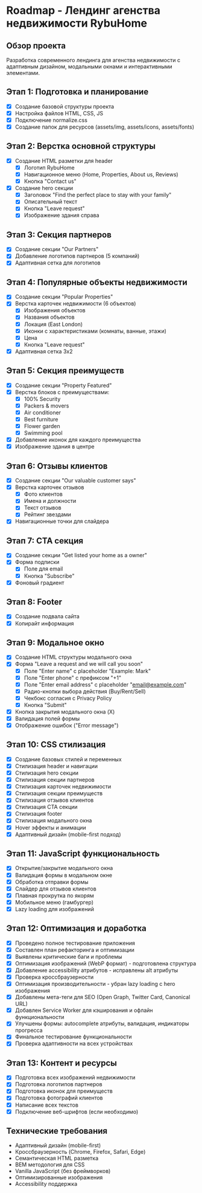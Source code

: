 # Roadmap - Лендинг агенства недвижимости RybuHome

## Обзор проекта
Разработка современного лендинга для агенства недвижимости с адаптивным дизайном, модальными окнами и интерактивными элементами.

## Этап 1: Подготовка и планирование
- [x] Создание базовой структуры проекта
- [x] Настройка файлов HTML, CSS, JS
- [x] Подключение normalize.css
- [x] Создание папок для ресурсов (assets/img, assets/icons, assets/fonts)

## Этап 2: Верстка основной структуры
- [x] Создание HTML разметки для header
  - [x] Логотип RybuHome
  - [x] Навигационное меню (Home, Properties, About us, Reviews)
  - [x] Кнопка "Contact us"
- [x] Создание hero секции
  - [x] Заголовок "Find the perfect place to stay with your family"
  - [x] Описательный текст
  - [x] Кнопка "Leave request"
  - [x] Изображение здания справа

## Этап 3: Секция партнеров
- [x] Создание секции "Our Partners"
- [x] Добавление логотипов партнеров (5 компаний)
- [x] Адаптивная сетка для логотипов

## Этап 4: Популярные объекты недвижимости
- [x] Создание секции "Popular Properties"
- [x] Верстка карточек недвижимости (6 объектов)
  - [x] Изображения объектов
  - [x] Названия объектов
  - [x] Локация (East London)
  - [x] Иконки с характеристиками (комнаты, ванные, этажи)
  - [x] Цена
  - [x] Кнопка "Leave request"
- [x] Адаптивная сетка 3x2

## Этап 5: Секция преимуществ
- [x] Создание секции "Property Featured"
- [x] Верстка блоков с преимуществами:
  - [x] 100% Security
  - [x] Packers & movers
  - [x] Air conditioner
  - [x] Best furniture
  - [x] Flower garden
  - [x] Swimming pool
- [x] Добавление иконок для каждого преимущества
- [x] Изображение здания в центре

## Этап 6: Отзывы клиентов
- [x] Создание секции "Our valuable customer says"
- [x] Верстка карточек отзывов
  - [x] Фото клиентов
  - [x] Имена и должности
  - [x] Текст отзывов
  - [x] Рейтинг звездами
- [x] Навигационные точки для слайдера

## Этап 7: CTA секция
- [x] Создание секции "Get listed your home as a owner"
- [x] Форма подписки
  - [x] Поле для email
  - [x] Кнопка "Subscribe"
- [x] Фоновый градиент

## Этап 8: Footer
- [x] Создание подвала сайта
- [x] Копирайт информация

## Этап 9: Модальное окно
- [x] Создание HTML структуры модального окна
- [x] Форма "Leave a request and we will call you soon"
  - [x] Поле "Enter name" с placeholder "Example: Mark"
  - [x] Поле "Enter phone" с префиксом "+1"
  - [x] Поле "Enter email address" с placeholder "email@example.com"
  - [x] Радио-кнопки выбора действия (Buy/Rent/Sell)
  - [x] Чекбокс согласия с Privacy Policy
  - [x] Кнопка "Submit"
- [x] Кнопка закрытия модального окна (X)
- [x] Валидация полей формы
- [x] Отображение ошибок ("Error message")

## Этап 10: CSS стилизация
- [x] Создание базовых стилей и переменных
- [x] Стилизация header и навигации
- [x] Стилизация hero секции
- [x] Стилизация секции партнеров
- [x] Стилизация карточек недвижимости
- [x] Стилизация секции преимуществ
- [x] Стилизация отзывов клиентов
- [x] Стилизация CTA секции
- [x] Стилизация footer
- [x] Стилизация модального окна
- [x] Hover эффекты и анимации
- [x] Адаптивный дизайн (mobile-first подход)

## Этап 11: JavaScript функциональность
- [x] Открытие/закрытие модального окна
- [x] Валидация формы в модальном окне
- [x] Обработка отправки формы
- [x] Слайдер для отзывов клиентов
- [x] Плавная прокрутка по якорям
- [x] Мобильное меню (гамбургер)
- [x] Lazy loading для изображений

## Этап 12: Оптимизация и доработка
- [x] Проведено полное тестирование приложения
- [x] Составлен план рефакторинга и оптимизации
- [x] Выявлены критические баги и проблемы
- [x] Оптимизация изображений (WebP формат) - подготовлена структура
- [x] Добавление accessibility атрибутов - исправлены alt атрибуты
- [x] Проверка кроссбраузерности
- [x] Оптимизация производительности - убран lazy loading с hero изображения
- [x] Добавлены мета-теги для SEO (Open Graph, Twitter Card, Canonical URL)
- [x] Добавлен Service Worker для кэширования и офлайн функциональности
- [x] Улучшены формы: autocomplete атрибуты, валидация, индикаторы прогресса
- [x] Финальное тестирование функциональности
- [x] Проверка адаптивности на всех устройствах

## Этап 13: Контент и ресурсы
- [x] Подготовка всех изображений недвижимости
- [x] Подготовка логотипов партнеров
- [x] Подготовка иконок для преимуществ
- [x] Подготовка фотографий клиентов
- [x] Написание всех текстов
- [x] Подключение веб-шрифтов (если необходимо)

## Технические требования
- Адаптивный дизайн (mobile-first)
- Кроссбраузерность (Chrome, Firefox, Safari, Edge)
- Семантическая HTML разметка
- BEM методология для CSS
- Vanilla JavaScript (без фреймворков)
- Оптимизированные изображения
- Accessibility поддержка
